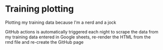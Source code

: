# Training plotting

Plotting my training data because I'm a nerd and a jock

GitHub actions is automatically triggered each night to scrape the data from my training data entered in Google sheets, re-render the HTML from the rmd file and re-create the GitHub page
